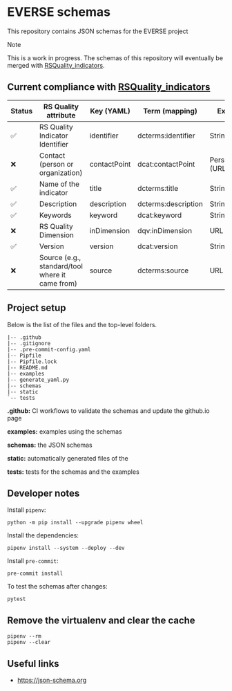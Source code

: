 # EVERSE schemas

This repository contains JSON schemas for the EVERSE project

> [!NOTE]
> This is a work in progress. The schemas of this repository will eventually be merged with [RSQuality_indicators](https://github.com/EVERSE-ResearchSoftware/RSQuality_indicators).


## Current compliance with [RSQuality_indicators](https://github.com/EVERSE-ResearchSoftware/RSQuality_indicators)

|Status| RS Quality attribute | Key (YAML) | Term (mapping) | Expected value |
|---|---|---|---|---|
| ✅ | RS Quality Indicator Identifier | identifier | dcterms:identifier | String |
| ❌ | Contact (person or organization) | contactPoint | dcat:contactPoint | Person/Organization (URL) |
| ✅ | Name of the indicator | title | dcterms:title | String |
| ✅ | Description | description | dcterms:description | String |
| ✅ | Keywords | keyword | dcat:keyword | String |
| ❌ | RS Quality Dimension  | inDimension | dqv:inDimension | URL (category) |
| ✅ | Version | version | dcat:version | String |
| ❌ | Source (e.g., standard/tool where it came from) | source | dcterms:source | URL |


## Project setup

Below is the list of the files and the top-level folders.

```
|-- .github
|-- .gitignore
|-- .pre-commit-config.yaml
|-- Pipfile
|-- Pipfile.lock
|-- README.md
|-- examples
|-- generate_yaml.py
|-- schemas
|-- static
`-- tests
```

**.github:** CI workflows to validate the schemas and update the github.io page

**examples:** examples using the schemas

**schemas:** the JSON schemas

**static:** automatically generated files of the

**tests:** tests for the schemas and the examples


## Developer notes

Install `pipenv`:

```
python -m pip install --upgrade pipenv wheel
```

Install the dependencies:

```
pipenv install --system --deploy --dev
```

Install `pre-commit`:

```
pre-commit install
```

To test the schemas after changes:

```
pytest
```


## Remove the virtualenv and clear the cache

```
pipenv --rm
pipenv --clear
```


## Useful links

- https://json-schema.org

